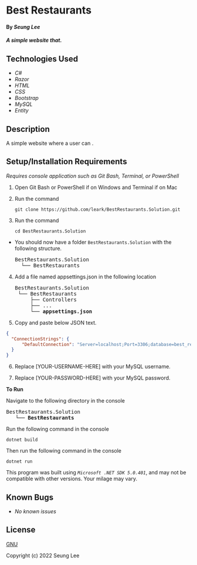 # Best Restaurants

#### By _Seung Lee_

#### _A simple website that._

## Technologies Used

* _C#_
* _Razor_
* _HTML_
* _CSS_
* _Bootstrap_
* _MySQL_
* _Entity_

## Description

A simple website where a user can .

## Setup/Installation Requirements

_Requires console application such as Git Bash, Terminal, or PowerShell_

1. Open Git Bash or PowerShell if on Windows and Terminal if on Mac
2. Run the command

    ``git clone https://github.com/leark/BestRestaurants.Solution.git``

3. Run the command

    ``cd BestRestaurants.Solution``

* You should now have a folder `BestRestaurants.Solution` with the following structure.
    <pre>BestRestaurants.Solution
    └── BestRestaurants</pre>

4. Add a file named appsettings.json in the following location 

    <pre>BestRestaurants.Solution
    └── BestRestaurants
        ├── Controllers
        ├── ...
        └── <strong>appsettings.json</strong></pre>

5. Copy and paste below JSON text.

```json
{
  "ConnectionStrings": {
      "DefaultConnection": "Server=localhost;Port=3306;database=best_restaurants;uid=[YOUR-USERNAME-HERE];pwd=[YOUR-PASSWORD-HERE]"
  }
}
```

6. Replace [YOUR-USERNAME-HERE] with your MySQL username.

7. Replace [YOUR-PASSWORD-HERE] with your MySQL password.


<strong>To Run</strong>

Navigate to the following directory in the console
   <pre>BestRestaurants.Solution
   └── <strong>BestRestaurants</strong></pre>

Run the following command in the console

  ``dotnet build``

Then run the following command in the console

  ``dotnet run``


This program was built using _`Microsoft .NET SDK 5.0.401`_, and may not be compatible with other versions. Your milage may vary.

## Known Bugs

* _No known issues_

## License

[GNU](/LICENSE)

Copyright (c) 2022 Seung Lee





